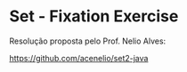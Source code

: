 # Set - Fixation Exercise


Resolução proposta pelo Prof. Nelio Alves:

https://github.com/acenelio/set2-java
